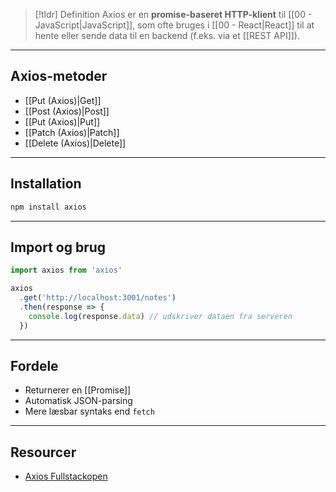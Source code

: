> [!tldr] Definition
> Axios er en **promise-baseret HTTP-klient** til [[00 - JavaScript|JavaScript]], som ofte bruges i [[00 - React|React]] til at hente eller sende data til en backend (f.eks. via et [[REST API]]).

---

## Axios-metoder

- [[Put (Axios)|Get]]
- [[Post (Axios)|Post]]
- [[Put (Axios)|Put]]
- [[Patch (Axios)|Patch]]
- [[Delete (Axios)|Delete]]

---
## Installation

```bash
npm install axios
```

---

## Import og brug

```js
import axios from 'axios'

axios
  .get('http://localhost:3001/notes')
  .then(response => {
    console.log(response.data) // udskriver dataen fra serveren
  })
```

---

## Fordele

- Returnerer en [[Promise]]
- Automatisk JSON-parsing
- Mere læsbar syntaks end `fetch`


---
## Resourcer
- [Axios Fullstackopen](https://fullstackopen.com/en/part2/getting_data_from_server)
